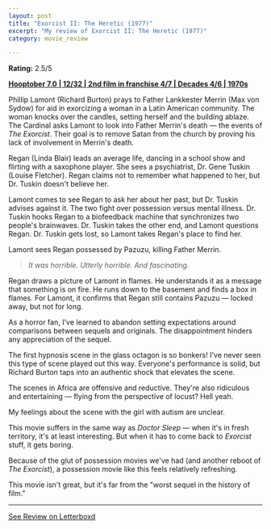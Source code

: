 ```yaml
---
layout: post
title: "Exorcist II: The Heretic (1977)"
excerpt: "My review of Exorcist II: The Heretic (1977)"
category: movie_review

---
```


**Rating:** 2.5/5

<b><a href="https://boxd.it/pOK5i/detail">Hooptober 7.0 | 12/32 | 2nd film in franchise 4/7 | Decades 4/6 | 1970s</a></b>

Phillip Lamont (Richard Burton) prays to Father Lankkester Merrin (Max von Sydow) for aid in exorcizing a woman in a Latin American community. The woman knocks over the candles, setting herself and the building ablaze. The Cardinal asks Lamont to look into Father Merrin's death — the events of <i>The Exorcist</i>. Their goal is to remove Satan from the church by proving his lack of involvement in Merrin's death.

Regan (Linda Blair) leads an average life, dancing in a school show and flirting with a saxophone player. She sees a psychiatrist, Dr. Gene Tuskin (Louise Fletcher). Regan claims not to remember what happened to her, but Dr. Tuskin doesn't believe her.

Lamont comes to see Regan to ask her about her past, but Dr. Tuskin advises against it. The two fight over possession versus mental illness. Dr. Tuskin hooks Regan to a biofeedback machine that synchronizes two people's brainwaves. Dr. Tuskin takes the other end, and Lamont questions Regan. Dr. Tuskin gets lost, so Lamont takes Regan's place to find her.

Lamont sees Regan possessed by Pazuzu, killing Father Merrin.

<blockquote><i>It was horrible. Utterly horrible. And fascinating.</i></blockquote>

Regan draws a picture of Lamont in flames. He understands it as a message that something is on fire. He runs down to the basement and finds a box in flames. For Lamont, it confirms that Regan still contains Pazuzu — locked away, but not for long.

As a horror fan, I've learned to abandon setting expectations around comparisons between sequels and originals. The disappointment hinders any appreciation of the sequel.

The first hypnosis scene in the glass octagon is so bonkers! I've never seen this type of scene played out this way. Everyone's performance is solid, but Richard Burton taps into an authentic shock that elevates the scene.

The scenes in Africa are offensive and reductive. They're also ridiculous and entertaining — flying from the perspective of locust? Hell yeah.

My feelings about the scene with the girl with autism are unclear.

This movie suffers in the same way as <i>Doctor Sleep</i> — when it's in fresh territory, it's at least interesting. But when it has to come back to <i>Exorcist</i> stuff, it gets boring.

Because of the glut of possession movies we've had (and another reboot of <i>The Exorcist</i>), a possession movie like this feels relatively refreshing.

This movie isn't great, but it's far from the "worst sequel in the history of film." 

<hr>

[See Review on Letterboxd](https://boxd.it/5OUm8j)
